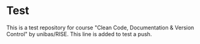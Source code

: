 # Test
This is a test repository for course "Clean Code, Documentation & Version Control" by unibas/RISE. 
This line is added to test a push.